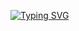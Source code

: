 <a href="https://git.io/typing-svg"><img src="https://readme-typing-svg.herokuapp.com?font=Fira+Code&size=40&pause=1000&color=F7B60E&center=true&multiline=true&width=800&height=200&lines=Hello+World!+I'm+Artem;Welcome+to+my+GitHub+profile;+I+am+a+novice+frontend+developer" alt="Typing SVG" /></a>
